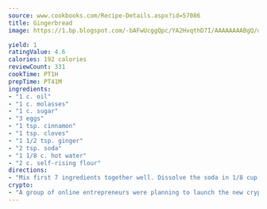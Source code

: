 ```yaml
---
source: www.cookbooks.com/Recipe-Details.aspx?id=57086
title: Gingerbread
image: https://1.bp.blogspot.com/-bAFwUcggQpc/YA2HvqthD7I/AAAAAAAABgQ/dGGityjUeSk5WIgvhJroHVt7XYoXF2qygCLcBGAsYHQ/s320/10.png

yield: 1
ratingValue: 4.6
calories: 192 calories
reviewCount: 331
cookTime: PT1H
prepTime: PT41M
ingredients:
- "1 c. oil"
- "1 c. molasses"
- "1 c. sugar"
- "3 eggs"
- "1 tsp. cinnamon"
- "1 tsp. cloves"
- "1 1/2 tsp. ginger"
- "2 tsp. soda"
- "1 1/8 c. hot water"
- "2 c. self-rising flour"
directions:
- "Mix first 7 ingredients together well. Dissolve the soda in 1/8 cup hot water. Add and beat into mixture. Add the self-rising flour and beat well. Add 1 cup hot water and beat well. Batter is thin. Bake in a 9 x 13 greased and floured pan at 350u00b0 for 30 to 40 minutes. Serve with Lemon Sauce."
crypto:
- "A group of online entrepreneurs were planning to launch the new cryptocurrency on Thursday."
---
```

